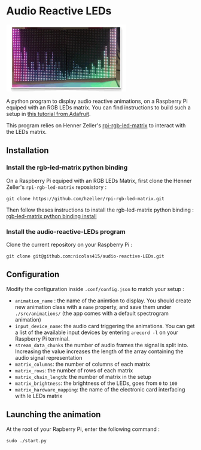 # Audio Reactive LEDs
![Audio Reactive LEDs demo](./docs/audio-reactive-leds.gif)

A python program to display audio reactive animations, on a Raspberry Pi equiped with an RGB LEDs matrix.
You can find instructions to build such a setup in [this tutorial from Adafruit](https://learn.adafruit.com/adafruit-rgb-matrix-plus-real-time-clock-hat-for-raspberry-pi).

This program relies on Henner Zeller's [rpi-rgb-led-matrix](https://github.com/hzeller/rpi-rgb-led-matrix) to interact with the LEDs matrix.

## Installation
### Install the rgb-led-matrix python binding
On a Raspberry Pi equiped with an RGB LEDs Matrix, first clone the Henner Zeller's `rpi-rgb-led-matrix` reposistory : 

    git clone https://github.com/hzeller/rpi-rgb-led-matrix.git

Then follow theses instructions to install the rgb-led-matrix python binding : [rgb-led-matrix python binding install](https://github.com/hzeller/rpi-rgb-led-matrix/tree/master/bindings/python)

### Install the audio-reactive-LEDs program
Clone the current repository on your Raspberry Pi :

    git clone git@github.com:nicolas415/audio-reactive-LEDs.git

## Configuration

Modify the configuration inside `.conf/config.json` to match your setup :
* `animation_name` : the name of the animtion to display. You should create new animation class with a `name` property, and save them under `./src/animations/` (the app comes with a default spectrogram animation)
* `input_device_name`: the audio card triggering the animations. You can get a list of the available input devices by entering `arecord -l` on your Raspberry Pi terminal.
* `stream_data_chunks` the number of audio frames the signal is split into. Increasing the value increases the length of the array containing the audio signal representation
* `matrix_columns`: the number of columns of each matrix
* `matrix_rows`: the number of rows of each matrix
* `matrix_chain_length`: the number of matrix in the setup
* `matrix_brightness`: the brightness of the LEDs, goes from `0` to `100`
* `matrix_hardware_mapping`: the name of the electronic card interfacing with le LEDs matrix

## Launching the animation
At the root of your Rapberry Pi, enter the following command :

    sudo ./start.py

